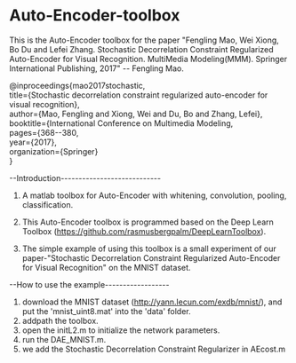 # Auto-Encoder-toolbox
This is the Auto-Encoder toolbox for the paper "Fengling Mao, Wei Xiong, Bo Du and Lefei Zhang. Stochastic Decorrelation Constraint Regularized Auto-Encoder for Visual Recognition. MultiMedia Modeling(MMM). Springer International Publishing, 2017" -- Fengling Mao.

@inproceedings{mao2017stochastic, </br>
  title={Stochastic decorrelation constraint regularized auto-encoder for visual recognition},</br>
  author={Mao, Fengling and Xiong, Wei and Du, Bo and Zhang, Lefei},</br>
  booktitle={International Conference on Multimedia Modeling, </br>
  pages={368--380, </br>
  year={2017},</br>
  organization={Springer}</br>
}


--Introduction----------------------------

1. A matlab toolbox for Auto-Encoder with whitening, convolution, pooling, classification.

2. This Auto-Encoder toolbox is programmed based on the Deep Learn Toolbox (https://github.com/rasmusbergpalm/DeepLearnToolbox).

3. The simple example of using this toolbox is a small experiment of our paper-"Stochastic Decorrelation Constraint Regularized Auto-Encoder for Visual Recognition" on the MNIST dataset.


--How to use the example------------------

1. download the MNIST dataset (http://yann.lecun.com/exdb/mnist/), and put the 'mnist_uint8.mat' into the 'data' folder.  
2. addpath the toolbox.
3. open the initL2.m to initialize the network parameters.
4. run the DAE_MNIST.m.
5. we add the Stochastic Decorrelation Constraint Regularizer in AEcost.m
